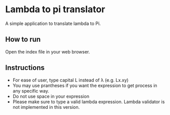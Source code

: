 # Lambda to pi translator
A simple application to translate lambda to Pi.

## How to run
Open the index file in your web browser.

## Instructions
<ul>
<li>For ease of user, type capital L instead of &lambda; (e.g. Lx.xy)</li>
<li>You may use prantheses if you want the expression to get process in any specific way.</li>
<li>Do not use space in your expression</li>
<li>Please make sure to type a valid lambda expression. Lambda validator is not implemented in this version.</li>
</ul>
